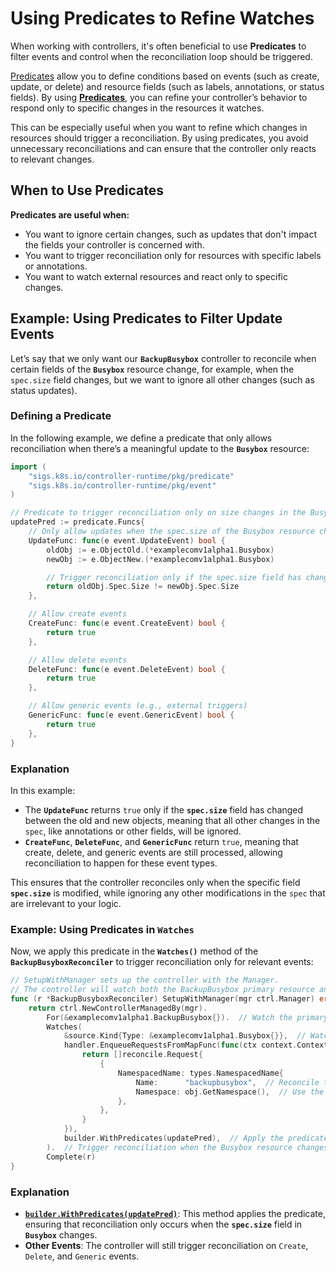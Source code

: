 # Using Predicates to Refine Watches

When working with controllers, it's often beneficial to use **Predicates** to
filter events and control when the reconciliation loop should be triggered.

[Predicates][predicates-doc] allow you to define conditions based on events (such as create, update, or delete)
and resource fields (such as labels, annotations, or status fields). By using **[Predicates][predicates-doc]**,
you can refine your controller’s behavior to respond only to specific changes in the resources
it watches.

This can be especially useful when you want to refine which
changes in resources should trigger a reconciliation. By using predicates,
you avoid unnecessary reconciliations and can ensure that the
controller only reacts to relevant changes.

## When to Use Predicates

**Predicates are useful when:**

- You want to ignore certain changes, such as updates that don't impact the fields your controller is concerned with.
- You want to trigger reconciliation only for resources with specific labels or annotations.
- You want to watch external resources and react only to specific changes.

## Example: Using Predicates to Filter Update Events

Let’s say that we only want our **`BackupBusybox`** controller to reconcile
when certain fields of the **`Busybox`** resource change, for example, when
the `spec.size` field changes, but we want to ignore all other changes (such as status updates).

### Defining a Predicate

In the following example, we define a predicate that only
allows reconciliation when there’s a meaningful update
to the **`Busybox`** resource:

```go
import (
    "sigs.k8s.io/controller-runtime/pkg/predicate"
    "sigs.k8s.io/controller-runtime/pkg/event"
)

// Predicate to trigger reconciliation only on size changes in the Busybox spec
updatePred := predicate.Funcs{
    // Only allow updates when the spec.size of the Busybox resource changes
    UpdateFunc: func(e event.UpdateEvent) bool {
        oldObj := e.ObjectOld.(*examplecomv1alpha1.Busybox)
        newObj := e.ObjectNew.(*examplecomv1alpha1.Busybox)

        // Trigger reconciliation only if the spec.size field has changed
        return oldObj.Spec.Size != newObj.Spec.Size
    },

    // Allow create events
    CreateFunc: func(e event.CreateEvent) bool {
        return true
    },

    // Allow delete events
    DeleteFunc: func(e event.DeleteEvent) bool {
        return true
    },

    // Allow generic events (e.g., external triggers)
    GenericFunc: func(e event.GenericEvent) bool {
        return true
    },
}
```

### Explanation

In this example:
- The **`UpdateFunc`** returns `true` only if the **`spec.size`** field has changed between the old and new objects, meaning that all other changes in the `spec`, like annotations or other fields, will be ignored.
- **`CreateFunc`**, **`DeleteFunc`**, and **`GenericFunc`** return `true`, meaning that create, delete, and generic events are still processed, allowing reconciliation to happen for these event types.

This ensures that the controller reconciles only when the specific field **`spec.size`** is modified, while ignoring any other modifications in the `spec` that are irrelevant to your logic.

### Example: Using Predicates in `Watches`

Now, we apply this predicate in the **`Watches()`** method of
the **`BackupBusyboxReconciler`** to trigger reconciliation only for relevant events:

```go
// SetupWithManager sets up the controller with the Manager.
// The controller will watch both the BackupBusybox primary resource and the Busybox resource, using predicates.
func (r *BackupBusyboxReconciler) SetupWithManager(mgr ctrl.Manager) error {
    return ctrl.NewControllerManagedBy(mgr).
        For(&examplecomv1alpha1.BackupBusybox{}).  // Watch the primary resource (BackupBusybox)
        Watches(
            &source.Kind{Type: &examplecomv1alpha1.Busybox{}},  // Watch the Busybox CR
            handler.EnqueueRequestsFromMapFunc(func(ctx context.Context, obj client.Object) []reconcile.Request {
                return []reconcile.Request{
                    {
                        NamespacedName: types.NamespacedName{
                            Name:      "backupbusybox",  // Reconcile the associated BackupBusybox resource
                            Namespace: obj.GetNamespace(),  // Use the namespace of the changed Busybox
                        },
                    },
                }
            }),
            builder.WithPredicates(updatePred),  // Apply the predicate
        ).  // Trigger reconciliation when the Busybox resource changes (if it meets predicate conditions)
        Complete(r)
}
```

### Explanation

- **[`builder.WithPredicates(updatePred)`][predicates-doc]**: This method applies the predicate, ensuring that reconciliation only occurs
when the **`spec.size`** field in **`Busybox`** changes.
- **Other Events**: The controller will still trigger reconciliation on `Create`, `Delete`, and `Generic` events.

[predicates-doc]: https://pkg.go.dev/sigs.k8s.io/controller-runtime/pkg/source#WithPredicates